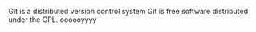 Git is a distributed version control system
Git is free software distributed under the GPL.
oooooyyyy
